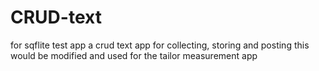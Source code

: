 # CRUD-text
for sqflite test app
a crud text app for collecting, storing and posting
this would be modified and used for the tailor measurement app